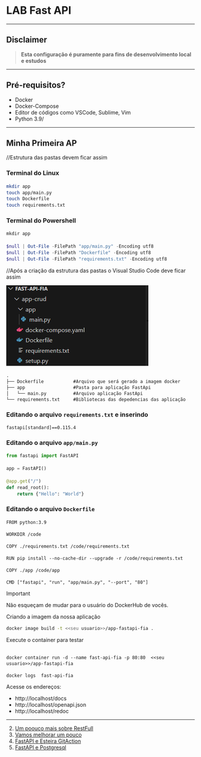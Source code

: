 # LAB Fast API
---
## Disclaimer
> **Esta configuração é puramente para fins de desenvolvimento local e estudos**
> 

---

## Pré-requisitos?
* Docker
* Docker-Compose
* Editor de códigos como VSCode, Sublime, Vim
* Python 3.9/
---

## Minha Primeira AP

//Estrutura das pastas devem ficar assim


 ### Terminal do Linux
```bash
mkdir app
touch app/main.py
touch Dockerfile
touch requirements.txt
```
 
 ### Terminal do Powershell
```powershell
mkdir app

$null | Out-File -FilePath "app/main.py" -Encoding utf8
$null | Out-File -FilePath "Dockerfile" -Encoding utf8
$null | Out-File -FilePath "requirements.txt" -Encoding utf8

```

//Após a criação da estrutura das pastas o Visual Studio Code deve ficar assim

![Estrutura](../../content/lab-fastapi-01.png)


```
.
├── Dockerfile           #Arquivo que será gerado a imagem docker
├── app                  #Pasta para aplicação FastApi
│   └── main.py          #Arquivo aplicação FastApi 
└── requirements.txt     #Bibliotecas das depedencias das aplicação
```

### Editando o arquivo `requirements.txt` e inserindo


```plain
fastapi[standard]==0.115.4
```

### Editando o arquivo `app/main.py`


```python
from fastapi import FastAPI

app = FastAPI()

@app.get("/")
def read_root():
    return {"Hello": "World"}

```

### Editando o arquivo `Dockerfile`

```docker
FROM python:3.9

WORKDIR /code

COPY ./requirements.txt /code/requirements.txt

RUN pip install --no-cache-dir --upgrade -r /code/requirements.txt

COPY ./app /code/app

CMD ["fastapi", "run", "app/main.py", "--port", "80"]

```

> [!IMPORTANT]
> Não esqueçam de mudar para o usuário do DockerHub de vocês.

Criando a imagem da nossa aplicação

```bash
docker image build -t <<seu usuario>>/app-fastapi-fia .

```


Execute o container para testar

```console

docker container run -d --name fast-api-fia -p 80:80  <<seu usuario>>/app-fastapi-fia

docker logs  fast-api-fia

```

Acesse os endereços:

* http://localhost/docs
* http://localhost/openapi.json
* http://localhost/redoc

---


2. [Um poouco mais sobre RestFull](../app-restfull/README.md)
3. [Vamos melhorar um pouco](../app-restfull-refactor/README.md)
4. [FastAPI e Esteira GitAction](../app-gitaction/README.md)
5. [FastAPI e Postgresql](../app-crud-db/README.md)

